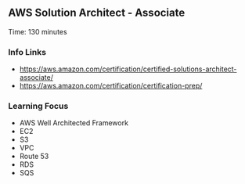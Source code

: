 ## AWS Solution Architect - Associate

Time: 130 minutes

### Info Links
- https://aws.amazon.com/certification/certified-solutions-architect-associate/
- https://aws.amazon.com/certification/certification-prep/

### Learning Focus
- AWS Well Architected Framework
- EC2
- S3
- VPC
- Route 53
- RDS
- SQS